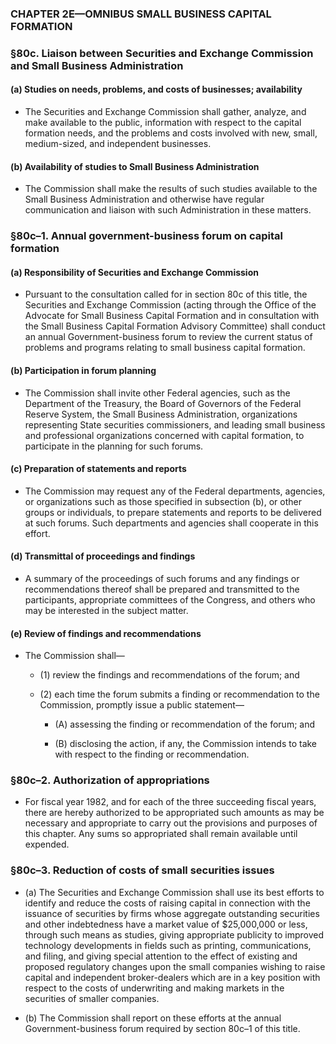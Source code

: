 ### **CHAPTER 2E—OMNIBUS SMALL BUSINESS CAPITAL FORMATION**

### §80c. Liaison between Securities and Exchange Commission and Small Business Administration
#### (a) Studies on needs, problems, and costs of businesses; availability
* The Securities and Exchange Commission shall gather, analyze, and make available to the public, information with respect to the capital formation needs, and the problems and costs involved with new, small, medium-sized, and independent businesses.

#### (b) Availability of studies to Small Business Administration
* The Commission shall make the results of such studies available to the Small Business Administration and otherwise have regular communication and liaison with such Administration in these matters.

### §80c–1. Annual government-business forum on capital formation
#### (a) Responsibility of Securities and Exchange Commission
* Pursuant to the consultation called for in section 80c of this title, the Securities and Exchange Commission (acting through the Office of the Advocate for Small Business Capital Formation and in consultation with the Small Business Capital Formation Advisory Committee) shall conduct an annual Government-business forum to review the current status of problems and programs relating to small business capital formation.

#### (b) Participation in forum planning
* The Commission shall invite other Federal agencies, such as the Department of the Treasury, the Board of Governors of the Federal Reserve System, the Small Business Administration, organizations representing State securities commissioners, and leading small business and professional organizations concerned with capital formation, to participate in the planning for such forums.

#### (c) Preparation of statements and reports
* The Commission may request any of the Federal departments, agencies, or organizations such as those specified in subsection (b), or other groups or individuals, to prepare statements and reports to be delivered at such forums. Such departments and agencies shall cooperate in this effort.

#### (d) Transmittal of proceedings and findings
* A summary of the proceedings of such forums and any findings or recommendations thereof shall be prepared and transmitted to the participants, appropriate committees of the Congress, and others who may be interested in the subject matter.

#### (e) Review of findings and recommendations
* The Commission shall—

  * (1) review the findings and recommendations of the forum; and

  * (2) each time the forum submits a finding or recommendation to the Commission, promptly issue a public statement—

    * (A) assessing the finding or recommendation of the forum; and

    * (B) disclosing the action, if any, the Commission intends to take with respect to the finding or recommendation.

### §80c–2. Authorization of appropriations
* For fiscal year 1982, and for each of the three succeeding fiscal years, there are hereby authorized to be appropriated such amounts as may be necessary and appropriate to carry out the provisions and purposes of this chapter. Any sums so appropriated shall remain available until expended.

### §80c–3. Reduction of costs of small securities issues
* (a) The Securities and Exchange Commission shall use its best efforts to identify and reduce the costs of raising capital in connection with the issuance of securities by firms whose aggregate outstanding securities and other indebtedness have a market value of $25,000,000 or less, through such means as studies, giving appropriate publicity to improved technology developments in fields such as printing, communications, and filing, and giving special attention to the effect of existing and proposed regulatory changes upon the small companies wishing to raise capital and independent broker-dealers which are in a key position with respect to the costs of underwriting and making markets in the securities of smaller companies.

* (b) The Commission shall report on these efforts at the annual Government-business forum required by section 80c–1 of this title.